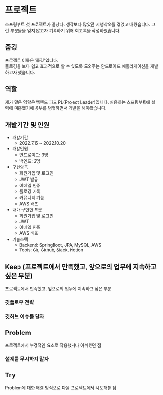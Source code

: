 # 프로젝트
스프링부트 첫 프로젝트가 끝났다. 생각보다 많았던 시행착오를 겪었고 배웠습니다.
그런 부분들을 잊지 않고자 기록하기 위해 회고록을 작성하였습니다.

## 줍깅
프로젝트 이름은 '줍깅'입니다.  
플로깅을 보다 쉽고 효과적으로 할 수 있도록 도와주는 안드로이드 애플리케이션을 개발하고자 했습니다.

## 역할
제가 맡은 역할은 백엔드 파드 PL(Project Leader)입니다. 처음하는 스프링부트에 실력에 미흡했기에 공부를 병행하면서 개발을 해야했습니다.

## 개발기간 및 인원
- 개발기간
    - 2022.7.15 ~ 2022.10.20
- 개발인원
    - 안드로이드: 3명
    - 백엔드: 2명
- 구현항목
    - 회원가입 및 로그인
    - JWT 발급
    - 이메일 인증
    - 플로깅 기록
    - 커뮤니티 기능
    - AWS 배포
- 내가 구현한 부분
    - 회원가입 및 로그인
    - JWT
    - 이메일 인증
    - AWS 배포
- 기술스택
    - Backend: SpringBoot, JPA, MySQL, AWS
    - Tools: Git, Github, Slack, Notion

## Keep (프로젝트에서 만족했고, 앞으로의 업무에 지속하고 싶은 부분)
프로젝트에서 만족했고, 앞으로의 업무에 지속하고 싶은 부분
### 깃플로우 전략

### 깃허브 이슈를 달자


## Problem
프로젝트에서 부정적인 요소로 작용했거나 아쉬웠던 점
### 설계를 무시하지 말자

## Try
Problem에 대한 해결 방식으로 다음 프로젝트에서 시도해볼 점
